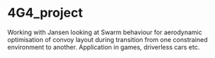 # 4G4_project
Working with Jansen looking at Swarm behaviour for aerodynamic optimisation of convoy layout during transition from one constrained environment to another. Application in games, driverless cars etc.
